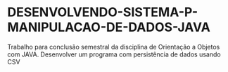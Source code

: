 # DESENVOLVENDO-SISTEMA-P-MANIPULACAO-DE-DADOS-JAVA
Trabalho para conclusão semestral da disciplina de Orientação a Objetos com JAVA. Desenvolver um programa com persistência de dados usando CSV

